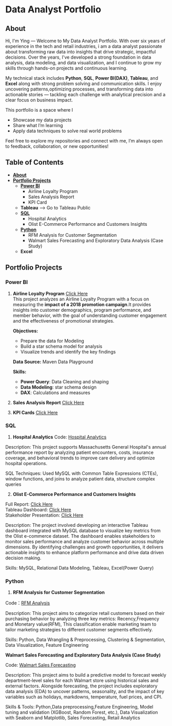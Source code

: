 
# Data Analyst Portfolio
## About 

Hi, I'm Ying — Welcome to My Data Analyst Portfolio. With over six years of experience in the tech and retail industries, i am a data analyst passionate about transforming raw data into insights that drive strategic, impactful decisions. Over the years, I've developed a strong foundation in data analysis, data modeling, and data visualization, and I continue to grow my skills through hands-on projects and continuous learning.

My technical stack includes **Python**, **SQL**, **Power BI(DAX)**, **Tableau**, and **Excel** along with strong problem solving and communication skills. I enjoy uncovering patterns,optimizing processes, and transforming data into actionable stories — tackling each challenge with analytical precision and a clear focus on business impact. 

This portfolio is a space where I
* Showcase my data projects
* Share what I’m learning
* Apply data techniques to solve real world problems

Feel free to explore my repositories and connect with me, I’m always open to feedback, collaboration, or new opportunities!


## Table of Contents
- [**About**](#about)
- [**Portfolio Projects**](#portfolio-projects)
   - [**Power BI**](#power-bi)
     - Airline Loyalty Program
     - Sales Analysis Report
     - KPI Card
  * **Tableau** --> Go to Tableau Public
  * [**SQL**](#sql)
    * Hospital Analytics
    * Olist E-Commerce Performance and Customers Insights
  * [**Python**](#python)
    * RFM Analysis for Customer Segmentation
    * Walmart Sales Forecasting and Exploratory Data Analysis (Case Study)
  * **Excel**



## Portfolio Projects

### Power BI

1. **Airline Loyalty Program** [Click Here]()  
This project analyzes an Airline Loyalty Program with a focus on measuring the **impact of a 2018 promotion campaign**.It provides insights into customer demographics, program performance, and member behavior, with the goal of understanding customer engagement and the effectiveness of promotional strategies.

   **Objectives:**   
    * Prepare the data for Modeling
    * Build a star schema model for analysis
    * Visualize trends and identify the key findings
   
   **Data Source:** Maven Data Playground

   **Skills:**
    * **Power Query**: Data Cleaning and shaping
    * **Data Modeling**: star schema design
    * **DAX**: Calculations and measures

3. **Sales Analysis Report** [Click Here](https://app.powerbi.com/view?r=eyJrIjoiYTJiZWFhNjItMDNiNy00MmVlLTg5MWYtMWU4NjdkMDc0Y2FjIiwidCI6ImZmZGU3MTU5LTVlMDAtNGEzNy1hN2NhLWIyMzRlODIzM2UxMiIsImMiOjEwfQ%3D%3D)
   
4. **KPI Cards** [Click Here](https://app.powerbi.com/view?r=eyJrIjoiOGNmZDM3OGMtYzZjOS00YzMzLThjODQtMDc3ODk3ZGI2NTY4IiwidCI6ImZmZGU3MTU5LTVlMDAtNGEzNy1hN2NhLWIyMzRlODIzM2UxMiIsImMiOjEwfQ%3D%3D)

### SQL 

1. **Hospital Analytics**
Code: [Hospital Analytics](https://github.com/yingzhang-data/Hospital-Analytics)

Description: This project supports Massachusetts General Hospital's annual performance report by analyzing patient encounters, costs, insurance coverage, and behavioral trends to improve care delivery and optimize hospital operations.

SQL Techniques: Used MySQL with Common Table Expressions (CTEs), window functions, and joins to analyze patient data, structure complex queries  

2. **Olist E-Commerce Performance and Customers Insights**

Full Report: [Click Here](https://github.com/yingzhang-da/Olist_E-Commerce_Data_Analysis)  
Tableau Dashboard: [Click Here](https://public.tableau.com/app/profile/ying.zhang2739/viz/OlistE-CommercePerformanceandCustomersInsights/KPIsSummary)  
Stakeholder Presentation: [Click Here](https://docs.google.com/presentation/d/1BANIRmxoFIX8FTlIWr5cwrdrE1XaBONxXXgfg82vAS0/edit?usp=sharing)

Description: The project involved developing an interactive Tableau dashboard integrated with MySQL database to visualize key metrics from the Olist e-commerce dataset. The dashboard enables stakeholders to monitor sales performance and analyze customer behavior across multiple dimensions. By identifying challenges and growth opportunities, it delivers actionable insights to enhance platform performance and drive data driven decision making.

Skills: MySQL, Relational Data Modeling, Tableau, Excel(Power Query) 

### Python

1. **RFM Analysis for Customer Segmentation**

Code：[RFM Analysis](https://github.com/yingzhang-da/PortfolioProjects/blob/main/RFM%20Analysis%20for%20Customer%20Segmentation.ipynb)

Description: This project aims to categorize retail customers based on their purchasing behavior by analyzing three key metrics: Recency,Frequency and Monetary value(RFM), This classification enable marketing team to tailor marketing strategies to different customer segments effectively.

Skills: Python, Data Wrangling & Preprocessing, Clustering & Segmentation, Data Visualization, Feature Engineering


**Walmart Sales Forecasting and Exploratory Data Analysis (Case Study)**

Code: [Walmart Sales Forecasting](https://github.com/yingzhang-da/PortfolioProjects/blob/main/Warmart%20Sales%20Forecasting%20and%20Exploratory%20Data%20Analysis.ipynb)

Description: This project aims to build a predictive model to forecast weekly department-level sales for each Walmart store using historical sales and external factors. Alongside forecasting, the project includes exploratory data analysis (EDA) to uncover patterns, seasonality, and the impact of key variables such as holidays, markdowns, temperature, fuel prices, and CPI.

Skills & Tools: Python,Data preprocessing,Feature Engineering, Model tuning and validation (XGBoost, Random Forest, etc.), Data Visualization with Seaborn and Matplotlib, Sales Forecasting, Retail Analytics




